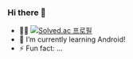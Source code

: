 ### Hi there 👋
-  🏃‍♀️ [![Solved.ac
프로필](http://mazassumnida.wtf/api/mini/generate_badge?boj=s20006s)](https://solved.ac/s20006s)
- 🌱 I’m currently learning Android! 
- ⚡ Fun fact: ...

<!--
**JiHyoni/JiHyoni** is a ✨ _special_ ✨ repository because its `README.md` (this file) appears on your GitHub profile.

Here are some ideas to get you started:

- 🔭 I’m currently working on ...
- 🌱 I’m currently learning Android! 
- 👯 I’m looking to collaborate on ...
- 🤔 I’m looking for help with ...
- 💬 Ask me about ...
- 📫 How to reach me: ...
- 😄 Pronouns: ...
- ⚡ Fun fact: ...
-->
